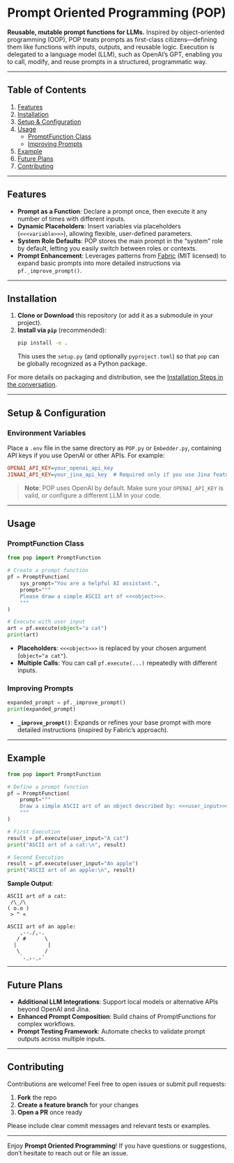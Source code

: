 # Prompt Oriented Programming (POP)

**Reusable, mutable prompt functions for LLMs.** Inspired by object-oriented programming (OOP), POP treats prompts as first-class citizens—defining them like functions with inputs, outputs, and reusable logic. Execution is delegated to a language model (LLM), such as OpenAI’s GPT, enabling you to call, modify, and reuse prompts in a structured, programmatic way.

---

## Table of Contents
1. [Features](#features)  
2. [Installation](#installation)  
3. [Setup & Configuration](#setup--configuration)  
4. [Usage](#usage)  
   - [PromptFunction Class](#promptfunction-class)  
   - [Improving Prompts](#improving-prompts)  
5. [Example](#example)  
6. [Future Plans](#future-plans)  
7. [Contributing](#contributing)  

---

## Features
- **Prompt as a Function**: Declare a prompt once, then execute it any number of times with different inputs.  
- **Dynamic Placeholders**: Insert variables via placeholders (`<<<variable>>>`), allowing flexible, user-defined parameters.  
- **System Role Defaults**: POP stores the main prompt in the “system” role by default, letting you easily switch between roles or contexts.  
- **Prompt Enhancement**: Leverages patterns from [Fabric](https://github.com/fabric/fabric) (MIT licensed) to expand basic prompts into more detailed instructions via `pf._improve_prompt()`.

---

## Installation

1. **Clone or Download** this repository (or add it as a submodule in your project).
2. **Install via `pip`** (recommended):
   ```bash
   pip install -e .
   ```
   This uses the `setup.py` (and optionally `pyproject.toml`) so that `pop` can be globally recognized as a Python package.

For more details on packaging and distribution, see the [Installation Steps in the conversation](#).

---

## Setup & Configuration

### Environment Variables
Place a `.env` file in the same directory as `POP.py` or `Embedder.py`, containing API keys if you use OpenAI or other APIs. For example:

```ini
OPENAI_API_KEY=your_openai_api_key
JINAAI_API_KEY=your_jina_api_key  # Required only if you use Jina features
```

> **Note**: POP uses OpenAI by default. Make sure your `OPENAI_API_KEY` is valid, or configure a different LLM in your code.

---

## Usage

### PromptFunction Class
```python
from pop import PromptFunction

# Create a prompt function
pf = PromptFunction(
    sys_prompt="You are a helpful AI assistant.",
    prompt="""
    Please draw a simple ASCII art of <<<object>>>.
    """
)

# Execute with user input
art = pf.execute(object="a cat")
print(art)
```
- **Placeholders**: `<<<object>>>` is replaced by your chosen argument (`object="a cat"`).
- **Multiple Calls**: You can call `pf.execute(...)` repeatedly with different inputs.

### Improving Prompts
```python
expanded_prompt = pf._improve_prompt()
print(expanded_prompt)
```
- **`_improve_prompt()`**: Expands or refines your base prompt with more detailed instructions (inspired by Fabric’s approach).

---

## Example

```python
from pop import PromptFunction

# Define a prompt function
pf = PromptFunction(
    prompt="""
    Draw a simple ASCII art of an object described by: <<<user_input>>>
    """
)

# First Execution
result = pf.execute(user_input="A cat")
print("ASCII art of a cat:\n", result)

# Second Execution
result = pf.execute(user_input="An apple")
print("ASCII art of an apple:\n", result)
```

**Sample Output**:
```
ASCII art of a cat:
 /\_/\  
( o.o )
 > ^ <  

ASCII art of an apple:
    ,--./,-.
   / #      \
  |          |
   \        /
    `._,._,'
```

---

## Future Plans
- **Additional LLM Integrations**: Support local models or alternative APIs beyond OpenAI and Jina.
- **Enhanced Prompt Composition**: Build chains of PromptFunctions for complex workflows.
- **Prompt Testing Framework**: Automate checks to validate prompt outputs across multiple inputs.

---

## Contributing
Contributions are welcome! Feel free to open issues or submit pull requests:
1. **Fork** the repo
2. **Create a feature branch** for your changes
3. **Open a PR** once ready

Please include clear commit messages and relevant tests or examples.

---

Enjoy **Prompt Oriented Programming**! If you have questions or suggestions, don’t hesitate to reach out or file an issue.